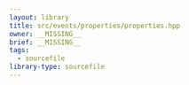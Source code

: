 ```yaml
---
layout: library
title: src/events/properties/properties.hpp
owner: __MISSING__
brief: __MISSING__
tags:
  - sourcefile
library-type: sourcefile
---
```

